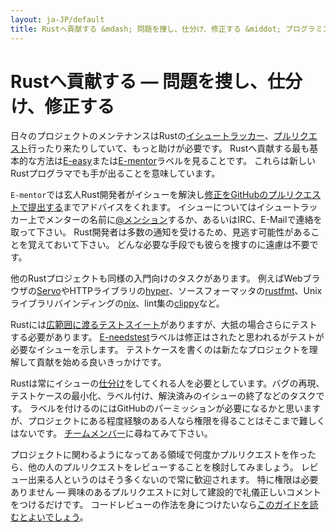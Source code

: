 ```yaml
---
layout: ja-JP/default
title: Rustへ貢献する &mdash; 問題を捜し、仕分け、修正する &middot; プログラミング言語Rust
---
```


# Rustへ貢献する &mdash; 問題を捜し、仕分け、修正する

日々のプロジェクトのメンテナンスはRustの[イシュートラッカー][issue tracker]、[プルリクエスト][PR]行ったり来たりしていて、もっと助けが必要です。
Rustへ貢献する最も基本的な方法は[E-easy]または[E-mentor]ラベルを見ることです。
これらは新しいRustプログラマでも手が出ることを意味しています。

`E-mentor`では玄人Rust開発者がイシューを解決し[修正をGitHubのプルリクエストで提出する][pull]までアドバイスをくれます。
イシューについてはイシュートラッカー上でメンターの名前に[@メンション][@mentioning]するか、あるいはIRC、E-Mailで連絡を取って下さい。
Rust開発者は多数の通知を受けるため、見逃す可能性があることを覚えておいて下さい。
どんな必要な手段でも彼らを捜すのに遠慮は不要です。

他のRustプロジェクトも同様の入門向けのタスクがあります。
例えばWebブラウザの[Servo]やHTTPライブラリの[hyper]、ソースフォーマッタの[rustfmt]、Unixライブラリバインディングの[nix]、lint集の[clippy]など。

Rustには[広範囲に渡るテストスイート][test]がありますが、大抵の場合さらにテストする必要があります。
[E-needstest]ラベルは修正はされたと思われるがテストが必要なイシューを示します。
テストケースを書くのは新たなプロジェクトを理解して貢献を始める良いきっかけです。

Rustは常にイシューの[仕分け][triage]をしてくれる人を必要としています。バグの再現、テストケースの最小化、ラベル付け、解決済みのイシューの終了などのタスクです。
ラベルを付けるのにはGitHubのパーミッションが必要になるかと思いますが、プロジェクトにある程度経験のある人なら権限を得ることはそこまで難しくはないです。
[チームメンバー][team]に尋ねてみて下さい。

プロジェクトに関わるようになってある領域で何度かプルリクエストを作ったら、他の人のプルリクエストをレビューすることを検討してみましょう。
レビュー出来る人というのはそう多くないので常に歓迎されます。
特に権限は必要ありません &mdash; 興味のあるプルリクエストに対して建設的で礼儀正しいコメントをつけるだけです。
コードレビューの作法を身につけたいなら[このガイドを読むとよいでしょう][reviews]。

<!--
TODO: weekly triage email?
TODO: @nrc says suggesting everybody review w/o training is bad
-->

[@mentioning]: https://github.com/blog/821
[E-easy]: https://github.com/rust-lang/rust/issues?q=is%3Aopen+is%3Aissue+label%3AE-easy
[E-mentor]: https://github.com/rust-lang/rust/issues?q=is%3Aopen+is%3Aissue+label%3AE-easy+label%3AE-mentor
[E-needstest]: https://github.com/rust-lang/rust/issues?q=is%3Aopen+is%3Aissue+label%3AE-needstest
[PR]: https://github.com/rust-lang/rust/pulls
[Servo]: https://github.com/servo/servo
[clippy]: https://github.com/Manishearth/rust-clippy
[hyper]: https://github.com/hyperium/hyper
[issue tracker]: https://github.com/rust-lang/rust/issues
[nix]: https://github.com/nix-rust/nix/
[pull]: https://github.com/rust-lang/rust/blob/master/CONTRIBUTING.md#pull-requests
[reviews]: http://blog.originate.com/blog/2014/09/29/effective-code-reviews/
[rustfmt]: https://github.com/rust-lang-nursery/rustfmt
[team]: team.html
[test]: https://github.com/rust-lang/rust-wiki-backup/blob/master/Note-testsuite.md
[triage]: https://github.com/rust-lang/rust/blob/master/CONTRIBUTING.md#issue-triage
